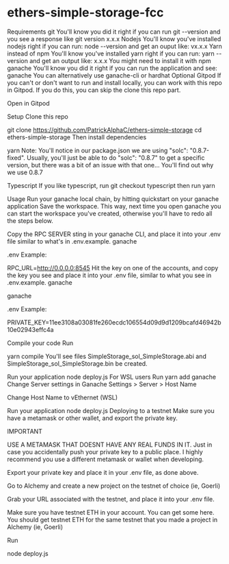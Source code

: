 # ethers-simple-storage-fcc
Requirements
git
You'll know you did it right if you can run git --version and you see a response like git version x.x.x
Nodejs
You'll know you've installed nodejs right if you can run:
node --version and get an ouput like: vx.x.x
Yarn instead of npm
You'll know you've installed yarn right if you can run:
yarn --version and get an output like: x.x.x
You might need to install it with npm
ganache
You'll know you did it right if you can run the application and see:
ganache
You can alternatively use ganache-cli or hardhat
Optional Gitpod
If you can't or don't want to run and install locally, you can work with this repo in Gitpod. If you do this, you can skip the clone this repo part.

Open in Gitpod

Setup
Clone this repo

git clone https://github.com/PatrickAlphaC/ethers-simple-storage
cd ethers-simple-storage
Then install dependencies

yarn
Note: You'll notice in our package.json we are using "solc": "0.8.7-fixed". Usually, you'll just be able to do "solc": "0.8.7" to get a specific version, but there was a bit of an issue with that one... You'll find out why we use 0.8.7

Typescript
If you like typescript, run git checkout typescript then run yarn

Usage
Run your ganache local chain, by hitting quickstart on your ganache application
Save the workspace. This way, next time you open ganache you can start the workspace you've created, otherwise you'll have to redo all the steps below.

Copy the RPC SERVER sting in your ganache CLI, and place it into your .env file similar to what's in .env.example.
ganache

.env Example:

RPC_URL=http://0.0.0.0:8545
Hit the key on one of the accounts, and copy the key you see and place it into your .env file, similar to what you see in .env.example.
ganache

ganache

.env Example:

PRIVATE_KEY=11ee3108a03081fe260ecdc106554d09d9d1209bcafd46942b10e02943effc4a

Compile your code
Run

yarn compile
You'll see files SimpleStorage_sol_SimpleStorage.abi and SimpleStorage_sol_SimpleStorage.bin be created.

Run your application
node deploy.js
For WSL users
Run
yarn add ganache
Change Server settings in Ganache
Settings > Server > Host Name

Change Host Name to vEthernet (WSL)

Run your application
node deploy.js
Deploying to a testnet
Make sure you have a metamask or other wallet, and export the private key.

IMPORTANT

USE A METAMASK THAT DOESNT HAVE ANY REAL FUNDS IN IT. Just in case you accidentally push your private key to a public place. I highly recommend you use a different metamask or wallet when developing.

Export your private key and place it in your .env file, as done above.

Go to Alchemy and create a new project on the testnet of choice (ie, Goerli)

Grab your URL associated with the testnet, and place it into your .env file.

Make sure you have testnet ETH in your account. You can get some here. You should get testnet ETH for the same testnet that you made a project in Alchemy (ie, Goerli)

Run

node deploy.js
